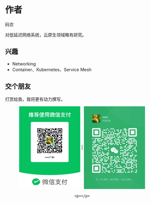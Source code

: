 # 作者

码农

对低延迟网络系统，云原生领域略有研究。

## 兴趣

- Networking
- Container、Kubernetes、Service Mesh

## 交个朋友 

打赏给我，我将更有动力撰写。

<div  align="center">
	<img src="./assets/pay.jpg" width = "200"  align=center />  | 
	<img src="./assets/webchat.jpg" width = "200"  align=center />
	
	<p></p>
</div>